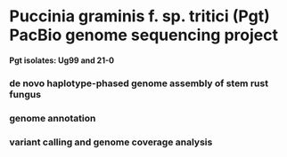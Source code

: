 # Puccinia graminis f. sp. tritici (Pgt) PacBio genome sequencing project
#### Pgt isolates: Ug99 and 21-0

### de novo haplotype-phased genome assembly of stem rust fungus
### genome annotation
### variant calling and genome coverage analysis

